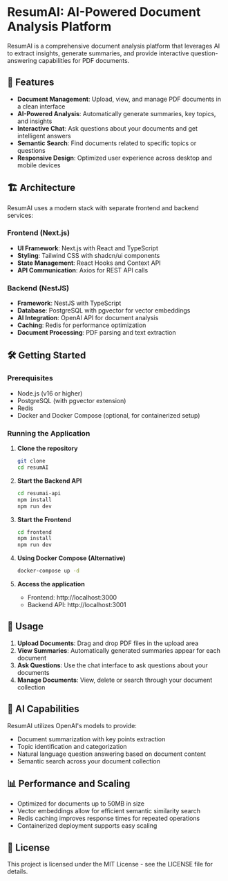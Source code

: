 # ResumAI: AI-Powered Document Analysis Platform

ResumAI is a comprehensive document analysis platform that leverages AI to extract insights, generate summaries, and provide interactive question-answering capabilities for PDF documents.

## 🚀 Features

- **Document Management**: Upload, view, and manage PDF documents in a clean interface
- **AI-Powered Analysis**: Automatically generate summaries, key topics, and insights
- **Interactive Chat**: Ask questions about your documents and get intelligent answers
- **Semantic Search**: Find documents related to specific topics or questions
- **Responsive Design**: Optimized user experience across desktop and mobile devices

## 🏗️ Architecture

ResumAI uses a modern stack with separate frontend and backend services:

### Frontend (Next.js)
- **UI Framework**: Next.js with React and TypeScript
- **Styling**: Tailwind CSS with shadcn/ui components
- **State Management**: React Hooks and Context API
- **API Communication**: Axios for REST API calls

### Backend (NestJS)
- **Framework**: NestJS with TypeScript
- **Database**: PostgreSQL with pgvector for vector embeddings
- **AI Integration**: OpenAI API for document analysis
- **Caching**: Redis for performance optimization
- **Document Processing**: PDF parsing and text extraction

## 🛠️ Getting Started

### Prerequisites
- Node.js (v16 or higher)
- PostgreSQL (with pgvector extension)
- Redis
- Docker and Docker Compose (optional, for containerized setup)

### Running the Application

1. **Clone the repository**
   ```bash
   git clone
   cd resumAI
   ```

2. **Start the Backend API**
   ```bash
   cd resumai-api
   npm install
   npm run dev
   ```

3. **Start the Frontend**
   ```bash
   cd frontend
   npm install
   npm run dev
   ```

4. **Using Docker Compose (Alternative)**
   ```bash
   docker-compose up -d
   ```

5. **Access the application**
   - Frontend: http://localhost:3000
   - Backend API: http://localhost:3001


## 📝 Usage

1. **Upload Documents**: Drag and drop PDF files in the upload area
2. **View Summaries**: Automatically generated summaries appear for each document
3. **Ask Questions**: Use the chat interface to ask questions about your documents
4. **Manage Documents**: View, delete or search through your document collection

## 🧠 AI Capabilities

ResumAI utilizes OpenAI's models to provide:
- Document summarization with key points extraction
- Topic identification and categorization
- Natural language question answering based on document content
- Semantic search across your document collection

## 📊 Performance and Scaling

- Optimized for documents up to 50MB in size
- Vector embeddings allow for efficient semantic similarity search
- Redis caching improves response times for repeated operations
- Containerized deployment supports easy scaling

## 📄 License

This project is licensed under the MIT License - see the LICENSE file for details. 
